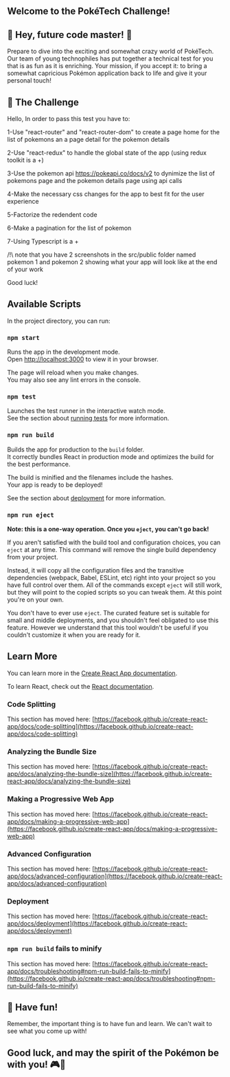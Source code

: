 ## Welcome to the PokéTech Challenge!

## 🌟 Hey, future code master! 🌟

Prepare to dive into the exciting and somewhat crazy world of PokéTech. Our team of young technophiles has put together a technical test for you that is as fun as it is enriching. Your mission, if you accept it: to bring a somewhat capricious Pokémon application back to life and give it your personal touch!

## 🚀 The Challenge

Hello,
In order to pass this test you have to:

1-Use "react-router" and "react-router-dom" to create a page home for the list of pokemons an a page detail for the pokemon details

2-Use "react-redux" to handle the global state of the app (using redux toolkit is a +)

3-Use the pokemon api
https://pokeapi.co/docs/v2
to dynimize the list of pokemons page and the pokemon details page using api calls

4-Make the necessary css changes for the app to best fit for the user experience

5-Factorize the redendent code

6-Make a pagination for the list of pokemon

7-Using Typescript is a +

/!\ note that you have 2 screenshots in the src/public folder named pokemon 1 and pokemon 2 showing what your app will look like at the end of your work

Good luck!

## Available Scripts

In the project directory, you can run:

### `npm start`

Runs the app in the development mode.\
Open [http://localhost:3000](http://localhost:3000) to view it in your browser.

The page will reload when you make changes.\
You may also see any lint errors in the console.

### `npm test`

Launches the test runner in the interactive watch mode.\
See the section about [running tests](https://facebook.github.io/create-react-app/docs/running-tests) for more information.

### `npm run build`

Builds the app for production to the `build` folder.\
It correctly bundles React in production mode and optimizes the build for the best performance.

The build is minified and the filenames include the hashes.\
Your app is ready to be deployed!

See the section about [deployment](https://facebook.github.io/create-react-app/docs/deployment) for more information.

### `npm run eject`

**Note: this is a one-way operation. Once you `eject`, you can't go back!**

If you aren't satisfied with the build tool and configuration choices, you can `eject` at any time. This command will remove the single build dependency from your project.

Instead, it will copy all the configuration files and the transitive dependencies (webpack, Babel, ESLint, etc) right into your project so you have full control over them. All of the commands except `eject` will still work, but they will point to the copied scripts so you can tweak them. At this point you're on your own.

You don't have to ever use `eject`. The curated feature set is suitable for small and middle deployments, and you shouldn't feel obligated to use this feature. However we understand that this tool wouldn't be useful if you couldn't customize it when you are ready for it.

## Learn More

You can learn more in the [Create React App documentation](https://facebook.github.io/create-react-app/docs/getting-started).

To learn React, check out the [React documentation](https://reactjs.org/).

### Code Splitting

This section has moved here: [https://facebook.github.io/create-react-app/docs/code-splitting](https://facebook.github.io/create-react-app/docs/code-splitting)

### Analyzing the Bundle Size

This section has moved here: [https://facebook.github.io/create-react-app/docs/analyzing-the-bundle-size](https://facebook.github.io/create-react-app/docs/analyzing-the-bundle-size)

### Making a Progressive Web App

This section has moved here: [https://facebook.github.io/create-react-app/docs/making-a-progressive-web-app](https://facebook.github.io/create-react-app/docs/making-a-progressive-web-app)

### Advanced Configuration

This section has moved here: [https://facebook.github.io/create-react-app/docs/advanced-configuration](https://facebook.github.io/create-react-app/docs/advanced-configuration)

### Deployment

This section has moved here: [https://facebook.github.io/create-react-app/docs/deployment](https://facebook.github.io/create-react-app/docs/deployment)

### `npm run build` fails to minify

This section has moved here: [https://facebook.github.io/create-react-app/docs/troubleshooting#npm-run-build-fails-to-minify](https://facebook.github.io/create-react-app/docs/troubleshooting#npm-run-build-fails-to-minify)

## 🎉 Have fun!

Remember, the important thing is to have fun and learn. We can't wait to see what you come up with!

## Good luck, and may the spirit of the Pokémon be with you! 🎮🌟
